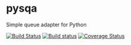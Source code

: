 # pysqa
Simple queue adapter for Python

[![Build Status](https://travis-ci.org/pysqa/pysqa.svg?branch=master)](https://travis-ci.org/pysqa/pysqa)
[![Build status](https://ci.appveyor.com/api/projects/status/90cb1w7a57fql52q/branch/master?svg=true)](https://ci.appveyor.com/project/jan-janssen/pysqa/branch/master)
[![Coverage Status](https://coveralls.io/repos/github/pysqa/pysqa/badge.svg?branch=master)](https://coveralls.io/github/pysqa/pysqa?branch=master)

